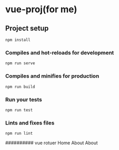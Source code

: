 # vue-proj(for me)

## Project setup
```
npm install
```

### Compiles and hot-reloads for development
```
npm run serve
```

### Compiles and minifies for production
```
npm run build
```

### Run your tests
```
npm run test
```

### Lints and fixes files
```
npm run lint
```


########## vue rotuer
<router-link :to="{name:'skills'">Home</router-link>
<router-link to='about'>About</router-link> 
<router-link to='/en/about'>About</router-link>

